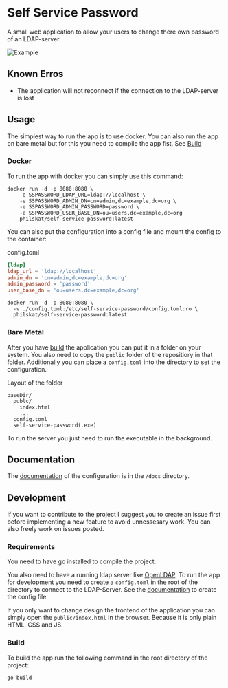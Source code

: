 # Self Service Password

A small web application to allow your users to change there own password of an LDAP-server.

![Example](doc/img/webui.png)

## Known Erros

- The application will not reconnect if the connection to the LDAP-server is lost

## Usage

The simplest way to run the app is to use docker.
You can also run the app on bare metal but for this you need to compile the app fist. See [Build](#build)

### Docker

To run the app with docker you can simply use this command:

```
docker run -d -p 8080:8080 \
    -e SSPASSWORD_LDAP_URL=ldap://localhost \
    -e SSPASSWORD_ADMIN_DN=cn=admin,dc=example,dc=org \
    -e SSPASSWORD_ADMIN_PASSWORD=password \
    -e SSPASSWORD_USER_BASE_DN=ou=users,dc=example,dc=org
    philskat/self-service-password:latest
```

You can also put the configuration into a config file and mount the config to the container:

config.toml

```toml
[ldap]
ldap_url = 'ldap://localhost'
admin_dn = 'cn=admin,dc=example,dc=org'
admin_password = 'password'
user_base_dn = 'ou=users,dc=example,dc=org'
```

```
docker run -d -p 8080:8080 \
  -v ./config.toml:/etc/self-service-password/config.toml:ro \
  philskat/self-service-password:latest
```

### Bare Metal

After you have [build](#build) the application you can put it in a folder on your system.
You also need to copy the `public` folder of the repositiory in that folder.
Additionally you can place a `config.toml` into the directory to set the configuration.

Layout of the folder

```
baseDir/
  publc/
    index.html
    ...
  config.toml
  self-service-password(.exe)
```

To run the server you just need to run the executable in the background.

## Documentation

The [documentation](docs/README.md) of the configuration is in the `/docs` directory.

## Development

If you want to contribute to the project I suggest you to create an issue first before implementing a new feature to avoid unnessesary work.
You can also freely work on issues posted.

### Requirements

You need to have go installed to compile the project.

You also need to have a running ldap server like [OpenLDAP](https://openldap.org).
To run the app for development you need to create a `config.toml` in the root of the directory to connect to the LDAP-Server.
See the [documentation](docs/config.md) to create the config file.

If you only want to change design the frontend of the application you can simply open the `public/index.html` in the browser.
Because it is only plain HTML, CSS and JS.

### Build

To build the app run the following command in the root directory of the project:

```
go build
```
